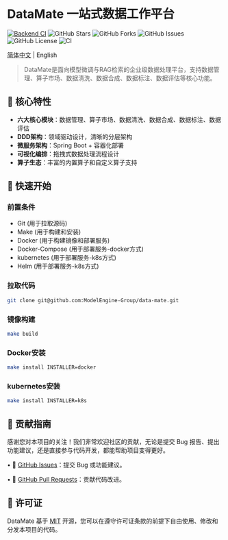 # DataMate 一站式数据工作平台

[![Backend CI](https://github.com/ModelEngine-Group/data-platform/actions/workflows/docker-image-backend.yml/badge.svg)](https://github.com/ModelEngine-Group/data-platform/actions/workflows/docker-image-backend.yml)
![GitHub Stars](https://img.shields.io/github/stars/ModelEngine-Group/data-platform)
![GitHub Forks](https://img.shields.io/github/forks/ModelEngine-Group/data-platform)
![GitHub Issues](https://img.shields.io/github/issues/ModelEngine-Group/data-platform)
![GitHub License](https://img.shields.io/github/license/ModelEngine-Group/data-platform)
![CI](https://github.com/ModelEngine-Group/data-platform/actions/workflows/ci.yml/badge.svg)

[简体中文](./README-zh.md) | English

> DataMate是面向模型微调与RAG检索的企业级数据处理平台，支持数据管理、算子市场、数据清洗、数据合成、数据标注、数据评估等核心功能。

## 🌟 核心特性

- **六大核心模块**：数据管理、算子市场、数据清洗、数据合成、数据标注、数据评估
- **DDD架构**：领域驱动设计，清晰的分层架构
- **微服务架构**：Spring Boot + 容器化部署
- **可视化编排**：拖拽式数据处理流程设计
- **算子生态**：丰富的内置算子和自定义算子支持

## 🚀 快速开始

### 前置条件

- Git (用于拉取源码)
- Make (用于构建和安装)
- Docker (用于构建镜像和部署服务)
- Docker-Compose (用于部署服务-docker方式)
- kubernetes (用于部署服务-k8s方式)
- Helm (用于部署服务-k8s方式)

### 拉取代码

```bash
git clone git@github.com:ModelEngine-Group/data-mate.git
```

### 镜像构建

```bash
make build
```

### Docker安装

```bash
make install INSTALLER=docker
```

### kubernetes安装

```bash
make install INSTALLER=k8s
```

## 🤝 贡献指南

感谢您对本项目的关注！我们非常欢迎社区的贡献，无论是提交 Bug 报告、提出功能建议，还是直接参与代码开发，都能帮助项目变得更好。

• 📮 [GitHub Issues](../../issues)：提交 Bug 或功能建议。

• 🔧 [GitHub Pull Requests](../../pulls)：贡献代码改进。

## 📄 许可证

DataMate 基于 [MIT](LICENSE) 开源，您可以在遵守许可证条款的前提下自由使用、修改和分发本项目的代码。
